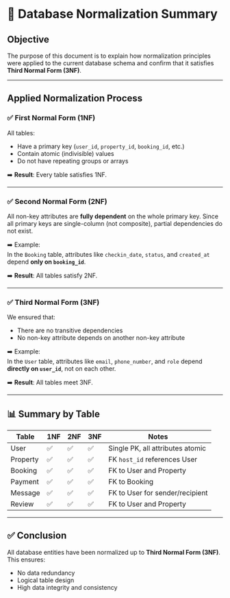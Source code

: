 # 📘 Database Normalization Summary

## Objective

The purpose of this document is to explain how normalization principles were applied to the current database schema and confirm that it satisfies **Third Normal Form (3NF)**.

---

## Applied Normalization Process

### ✅ First Normal Form (1NF)

All tables:
- Have a primary key (`user_id`, `property_id`, `booking_id`, etc.)
- Contain atomic (indivisible) values
- Do not have repeating groups or arrays

➡️ **Result**: Every table satisfies 1NF.

---

### ✅ Second Normal Form (2NF)

All non-key attributes are **fully dependent** on the whole primary key. Since all primary keys are single-column (not composite), partial dependencies do not exist.

➡️ Example:  
In the `Booking` table, attributes like `checkin_date`, `status`, and `created_at` depend **only on `booking_id`**.

➡️ **Result**: All tables satisfy 2NF.

---

### ✅ Third Normal Form (3NF)

We ensured that:
- There are no transitive dependencies
- No non-key attribute depends on another non-key attribute

➡️ Example:  
In the `User` table, attributes like `email`, `phone_number`, and `role` depend **directly on `user_id`**, not on each other.

➡️ **Result**: All tables meet 3NF.

---

## 📊 Summary by Table

| Table     | 1NF | 2NF | 3NF | Notes                                  |
|-----------|-----|-----|-----|----------------------------------------|
| User      | ✅  | ✅  | ✅  | Single PK, all attributes atomic       |
| Property  | ✅  | ✅  | ✅  | FK `host_id` references User           |
| Booking   | ✅  | ✅  | ✅  | FK to User and Property                |
| Payment   | ✅  | ✅  | ✅  | FK to Booking                          |
| Message   | ✅  | ✅  | ✅  | FK to User for sender/recipient        |
| Review    | ✅  | ✅  | ✅  | FK to User and Property                |

---

## ✅ Conclusion

All database entities have been normalized up to **Third Normal Form (3NF)**.  
This ensures:
- No data redundancy
- Logical table design
- High data integrity and consistency


